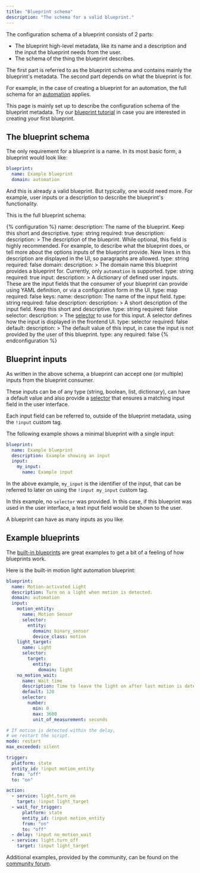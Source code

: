 ```yaml
---
title: "Blueprint schema"
description: "The schema for a valid blueprint."
---
```


The configuration schema of a blueprint consists of 2 parts:

- The blueprint high-level metadata, like its name and a description and
  the input the blueprint needs from the user.
- The schema of the thing the blueprint describes.

The first part is referred to as the blueprint schema and contains mainly the
blueprint's metadata. The second part depends on what the blueprint is for.

For example, in the case of creating a blueprint for an automation, the full
schema for an [automation](/docs/automation/yaml/) applies.

This page is mainly set up to describe the configuration schema of the
blueprint metadata. Try our [blueprint tutorial](/docs/blueprint/tutorial/)
in case you are interested in creating your first blueprint.

## The blueprint schema

The only requirement for a blueprint is a name. In its most basic form,
a blueprint would look like:

```yaml
blueprint:
  name: Example blueprint
  domain: automation
```

And this is already a valid blueprint. But typically, one would need
more. For example, user inputs or a description to describe the blueprint's
functionality.

This is the full blueprint schema:

{% configuration %}
name:
  description: The name of the blueprint. Keep this short and descriptive.
  type: string
  required: true
description:
  description: >
    The description of the blueprint. While optional, this field is highly
    recommended. For example, to describe what the blueprint does, or tell more
    about the options inputs of the blueprint provide. New lines in this
    description are displayed in the UI, so paragraphs are allowed.
  type: string
  required: false
domain:
  description: >
    The domain name this blueprint provides a blueprint for. Currently, only
    `automation` is supported.
  type: string
  required: true
input:
  description: >
    A dictionary of defined user inputs. These are the input fields that the
    consumer of your blueprint can provide using YAML definition, or via
    a configuration form in the UI.
  type: map
  required: false
  keys:
    name:
      description: The name of the input field.
      type: string
      required: false
    description:
      description: >
        A short description of the input field. Keep this short and descriptive.
      type: string
      required: false
    selector:
      description: >
        The [selector](/docs/blueprint/selectors/) to use for this input. A
        selector defines how the input is displayed in the frontend UI.
      type: selector
      required: false
    default:
      description: >
        The default value of this input, in case the input is not provided
        by the user of this blueprint.
      type: any
      required: false
{% endconfiguration %}

## Blueprint inputs

As written in the above schema, a blueprint can accept one (or multiple)
inputs from the blueprint consumer.

These inputs can be of any type (string, boolean, list, dictionary), can have
a default value and also provide a [selector](/docs/blueprint/selectors/) that
ensures a matching input field in the user interface.

Each input field can be referred to, outside of the blueprint metadata, using
the `!input` custom tag.

The following example shows a minimal blueprint with a single input:

```yaml
blueprint:
  name: Example blueprint
  description: Example showing an input
  input:
    my_input:
      name: Example input
```

In the above example, `my_input` is the identifier of the input, that can be
referred to later on using the `!input my_input` custom tag.

In this example, no `selector` was provided. In this case, if this blueprint
was used in the user interface, a text input field would be shown to the user.

A blueprint can have as many inputs as you like.

## Example blueprints

The [built-in blueprints][blueprint-built-in]
are great examples to get a bit of a feeling of how blueprints work.

Here is the built-in motion light automation blueprint:

```yaml
blueprint:
  name: Motion-activated Light
  description: Turn on a light when motion is detected.
  domain: automation
  input:
    motion_entity:
      name: Motion Sensor
      selector:
        entity:
          domain: binary_sensor
          device_class: motion
    light_target:
      name: Light
      selector:
        target:
          entity:
            domain: light
    no_motion_wait:
      name: Wait time
      description: Time to leave the light on after last motion is detected.
      default: 120
      selector:
        number:
          min: 0
          max: 3600
          unit_of_measurement: seconds

# If motion is detected within the delay,
# we restart the script.
mode: restart
max_exceeded: silent

trigger:
  platform: state
  entity_id: !input motion_entity
  from: "off"
  to: "on"

action:
  - service: light.turn_on
    target: !input light_target
  - wait_for_trigger:
      platform: state
      entity_id: !input motion_entity
      from: "on"
      to: "off"
  - delay: !input no_motion_wait
  - service: light.turn_off
    target: !input light_target
```

Additional examples, provided by the community, can be found on the
[community forum][blueprint-tag].

[blueprint-built-in]: https://github.com/home-assistant/core/tree/dev/homeassistant/components/automation/blueprints
[blueprint-tag]: https://community.home-assistant.io/tag/blueprint
